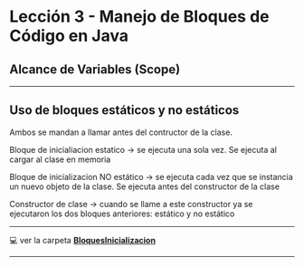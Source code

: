 # Lección 3 - Manejo de Bloques de Código en Java


## Alcance de Variables (Scope)

---

## Uso de bloques estáticos y no estáticos

Ambos se mandan a llamar antes del contructor de la clase.

Bloque de inicialiacion estatico -> se ejecuta una sola vez. Se ejecuta al cargar al clase en memoria

Bloque de inicializacion NO estático -> se ejecuta cada vez que se instancia un nuevo objeto de la clase. Se ejecuta antes del constructor de la clase

Constructor de clase -> cuando se llame a este constructor ya se ejecutaron los dos bloques anteriores: estático y no estático


---

:computer: ver la carpeta [**BloquesInicializacion**](https://github.com/eugenia1984/Universidad-Java-Udemy/tree/main/nivel2_leccion3_bloques/BloquesInicializacion)

---

